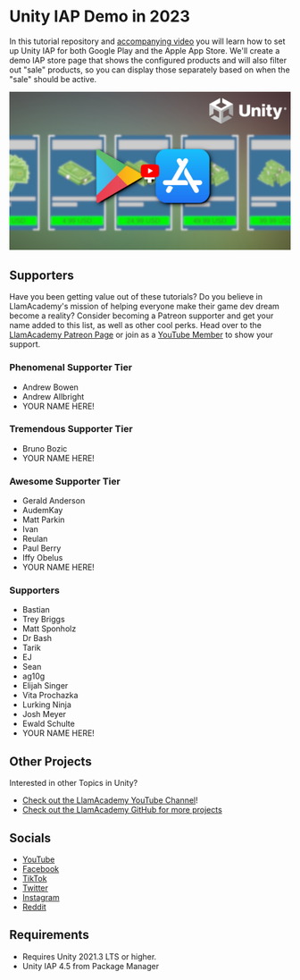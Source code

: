 ﻿# Unity IAP Demo in 2023

In this tutorial repository and [accompanying video](https://youtu.be/V-7R4IhS7E8) you will learn how to set up Unity IAP for both Google Play and the Apple App Store. We'll create a demo IAP store page that shows the configured products and will also filter out "sale" products, so you can display those separately based on when the "sale" should be active.

[![Youtube Tutorial](./Video%20Screenshot.jpg)](https://youtu.be/V-7R4IhS7E8)

## Supporters
Have you been getting value out of these tutorials? Do you believe in LlamAcademy's mission of helping everyone make their game dev dream become a reality? Consider becoming a Patreon supporter and get your name added to this list, as well as other cool perks.
Head over to the [LlamAcademy Patreon Page](https://patreon.com/llamacademy) or join as a [YouTube Member](https://www.youtube.com/channel/UCnWm6pMD38R1E2vCAByGb6w/join) to show your support.

### Phenomenal Supporter Tier
* Andrew Bowen
* Andrew Allbright
* YOUR NAME HERE!

### Tremendous Supporter Tier
* Bruno Bozic
* YOUR NAME HERE!

### Awesome Supporter Tier
* Gerald Anderson
* AudemKay
* Matt Parkin
* Ivan
* Reulan
* Paul Berry
* Iffy Obelus
* YOUR NAME HERE!

### Supporters
* Bastian
* Trey Briggs
* Matt Sponholz
* Dr Bash
* Tarik
* EJ
* Sean
* ag10g
* Elijah Singer
* Vita Prochazka
* Lurking Ninja
* Josh Meyer
* Ewald Schulte
* YOUR NAME HERE!

## Other Projects
Interested in other Topics in Unity? 

* [Check out the LlamAcademy YouTube Channel](https://youtube.com/c/LlamAcademy)!
* [Check out the LlamAcademy GitHub for more projects](https://github.com/llamacademy)

## Socials
* [YouTube](https://youtube.com/c/LlamAcademy)
* [Facebook](https://facebook.com/LlamAcademyOfficial)
* [TikTok](https://www.tiktok.com/@llamacademy)
* [Twitter](https://twitter.com/TheLlamAcademy)
* [Instagram](https://www.instagram.com/llamacademy/)
* [Reddit](https://www.reddit.com/user/LlamAcademyOfficial)

## Requirements
* Requires Unity 2021.3 LTS or higher.
* Unity IAP 4.5 from Package Manager
